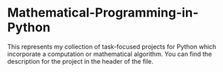# Mathematical-Programming-in-Python
This represents my collection of task-focused projects for Python which incorporate a computation or mathematical algorithm. You can find the description for the project in the header of the file.
